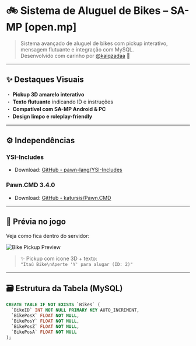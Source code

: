 # 🚲 Sistema de Aluguel de Bikes – SA-MP [open.mp]

> Sistema avançado de aluguel de bikes com pickup interativo, mensagem flutuante e integração com MySQL.  
> Desenvolvido com carinho por [@kaiqzadaa](https://github.com/kaiqzadaa) 💙

---

## ✨ Destaques Visuais

・ **Pickup 3D amarelo interativo**  
・ **Texto flutuante** indicando ID e instruções  
・ **Compatível com SA-MP Android & PC**  
・ **Design limpo e roleplay-friendly**

---

## ⚙️ Independências


### YSI-Includes
- Download: [GitHub - pawn-lang/YSI-Includes](https://github.com/pawn-lang/YSI-Includes)

### Pawn.CMD 3.4.0
- Download: [GitHub - katursis/Pawn.CMD](https://github.com/katursis/Pawn.CMD/releases)


---

## 🧱 Prévia no jogo
Veja como fica dentro do servidor:

![Bike Pickup Preview](https://cdn.discordapp.com/attachments/1387605611797024780/1390327816742113331/Screenshot_20250703-104603.jpg?ex=6867db2e&is=686689ae&hm=2a41424fa4a36089946ff4d04fad5351a2b637c50e037686dadf0d9bcae99292&) <!-- Altere essa URL -->

> ✨ Pickup com ícone 3D + texto:  
> `"Itaú Bike\nAperte 'Y' para alugar (ID: 2)"`

---

## 🗃️ Estrutura da Tabela (MySQL)

```sql
CREATE TABLE IF NOT EXISTS `Bikes` (
  `BikeID` INT NOT NULL PRIMARY KEY AUTO_INCREMENT,
  `BikePosX` FLOAT NOT NULL,
  `BikePosY` FLOAT NOT NULL,
  `BikePosZ` FLOAT NOT NULL,
  `BikePosA` FLOAT NOT NULL
);
